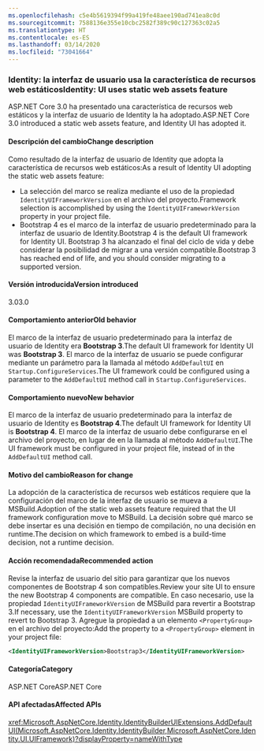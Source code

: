```yaml
---
ms.openlocfilehash: c5e4b5619394f99a419fe48aee190ad741ea8c0d
ms.sourcegitcommit: 7588136e355e10cbc2582f389c90c127363c02a5
ms.translationtype: HT
ms.contentlocale: es-ES
ms.lasthandoff: 03/14/2020
ms.locfileid: "73041664"
---
```

### <a name="identity-ui-uses-static-web-assets-feature"></a><span data-ttu-id="5c918-101">Identity: la interfaz de usuario usa la característica de recursos web estáticos</span><span class="sxs-lookup"><span data-stu-id="5c918-101">Identity: UI uses static web assets feature</span></span>

<span data-ttu-id="5c918-102">ASP.NET Core 3.0 ha presentado una característica de recursos web estáticos y la interfaz de usuario de Identity la ha adoptado.</span><span class="sxs-lookup"><span data-stu-id="5c918-102">ASP.NET Core 3.0 introduced a static web assets feature, and Identity UI has adopted it.</span></span>

#### <a name="change-description"></a><span data-ttu-id="5c918-103">Descripción del cambio</span><span class="sxs-lookup"><span data-stu-id="5c918-103">Change description</span></span>

<span data-ttu-id="5c918-104">Como resultado de la interfaz de usuario de Identity que adopta la característica de recursos web estáticos:</span><span class="sxs-lookup"><span data-stu-id="5c918-104">As a result of Identity UI adopting the static web assets feature:</span></span>

- <span data-ttu-id="5c918-105">La selección del marco se realiza mediante el uso de la propiedad `IdentityUIFrameworkVersion` en el archivo del proyecto.</span><span class="sxs-lookup"><span data-stu-id="5c918-105">Framework selection is accomplished by using the `IdentityUIFrameworkVersion` property in your project file.</span></span>
- <span data-ttu-id="5c918-106">Bootstrap 4 es el marco de la interfaz de usuario predeterminado para la interfaz de usuario de Identity.</span><span class="sxs-lookup"><span data-stu-id="5c918-106">Bootstrap 4 is the default UI framework for Identity UI.</span></span> <span data-ttu-id="5c918-107">Bootstrap 3 ha alcanzado el final del ciclo de vida y debe considerar la posibilidad de migrar a una versión compatible.</span><span class="sxs-lookup"><span data-stu-id="5c918-107">Bootstrap 3 has reached end of life, and you should consider migrating to a supported version.</span></span>

#### <a name="version-introduced"></a><span data-ttu-id="5c918-108">Versión introducida</span><span class="sxs-lookup"><span data-stu-id="5c918-108">Version introduced</span></span>

<span data-ttu-id="5c918-109">3.0</span><span class="sxs-lookup"><span data-stu-id="5c918-109">3.0</span></span>

#### <a name="old-behavior"></a><span data-ttu-id="5c918-110">Comportamiento anterior</span><span class="sxs-lookup"><span data-stu-id="5c918-110">Old behavior</span></span>

<span data-ttu-id="5c918-111">El marco de la interfaz de usuario predeterminado para la interfaz de usuario de Identity era **Bootstrap 3**.</span><span class="sxs-lookup"><span data-stu-id="5c918-111">The default UI framework for Identity UI was **Bootstrap 3**.</span></span> <span data-ttu-id="5c918-112">El marco de la interfaz de usuario se puede configurar mediante un parámetro para la llamada al método `AddDefaultUI` en `Startup.ConfigureServices`.</span><span class="sxs-lookup"><span data-stu-id="5c918-112">The UI framework could be configured using a parameter to the `AddDefaultUI` method call in `Startup.ConfigureServices`.</span></span>

#### <a name="new-behavior"></a><span data-ttu-id="5c918-113">Comportamiento nuevo</span><span class="sxs-lookup"><span data-stu-id="5c918-113">New behavior</span></span>

<span data-ttu-id="5c918-114">El marco de la interfaz de usuario predeterminado para la interfaz de usuario de Identity es **Bootstrap 4**.</span><span class="sxs-lookup"><span data-stu-id="5c918-114">The default UI framework for Identity UI is **Bootstrap 4**.</span></span> <span data-ttu-id="5c918-115">El marco de la interfaz de usuario debe configurarse en el archivo del proyecto, en lugar de en la llamada al método `AddDefaultUI`.</span><span class="sxs-lookup"><span data-stu-id="5c918-115">The UI framework must be configured in your project file, instead of in the `AddDefaultUI` method call.</span></span>

#### <a name="reason-for-change"></a><span data-ttu-id="5c918-116">Motivo del cambio</span><span class="sxs-lookup"><span data-stu-id="5c918-116">Reason for change</span></span>

<span data-ttu-id="5c918-117">La adopción de la característica de recursos web estáticos requiere que la configuración del marco de la interfaz de usuario se mueva a MSBuild.</span><span class="sxs-lookup"><span data-stu-id="5c918-117">Adoption of the static web assets feature required that the UI framework configuration move to MSBuild.</span></span> <span data-ttu-id="5c918-118">La decisión sobre qué marco se debe insertar es una decisión en tiempo de compilación, no una decisión en runtime.</span><span class="sxs-lookup"><span data-stu-id="5c918-118">The decision on which framework to embed is a build-time decision, not a runtime decision.</span></span>

#### <a name="recommended-action"></a><span data-ttu-id="5c918-119">Acción recomendada</span><span class="sxs-lookup"><span data-stu-id="5c918-119">Recommended action</span></span>

<span data-ttu-id="5c918-120">Revise la interfaz de usuario del sitio para garantizar que los nuevos componentes de Bootstrap 4 son compatibles.</span><span class="sxs-lookup"><span data-stu-id="5c918-120">Review your site UI to ensure the new Bootstrap 4 components are compatible.</span></span> <span data-ttu-id="5c918-121">En caso necesario, use la propiedad `IdentityUIFrameworkVersion` de MSBuild para revertir a Bootstrap 3.</span><span class="sxs-lookup"><span data-stu-id="5c918-121">If necessary, use the `IdentityUIFrameworkVersion` MSBuild property to revert to Bootstrap 3.</span></span> <span data-ttu-id="5c918-122">Agregue la propiedad a un elemento `<PropertyGroup>` en el archivo del proyecto:</span><span class="sxs-lookup"><span data-stu-id="5c918-122">Add the property to a `<PropertyGroup>` element in your project file:</span></span>

```xml
<IdentityUIFrameworkVersion>Bootstrap3</IdentityUIFrameworkVersion>
```

#### <a name="category"></a><span data-ttu-id="5c918-123">Categoría</span><span class="sxs-lookup"><span data-stu-id="5c918-123">Category</span></span>

<span data-ttu-id="5c918-124">ASP.NET Core</span><span class="sxs-lookup"><span data-stu-id="5c918-124">ASP.NET Core</span></span>

#### <a name="affected-apis"></a><span data-ttu-id="5c918-125">API afectadas</span><span class="sxs-lookup"><span data-stu-id="5c918-125">Affected APIs</span></span>

<xref:Microsoft.AspNetCore.Identity.IdentityBuilderUIExtensions.AddDefaultUI(Microsoft.AspNetCore.Identity.IdentityBuilder,Microsoft.AspNetCore.Identity.UI.UIFramework)?displayProperty=nameWithType>

<!-- 

#### Affected APIs

`M:Microsoft.AspNetCore.Identity.IdentityBuilderUIExtensions.AddDefaultUI(Microsoft.AspNetCore.Identity.IdentityBuilder,Microsoft.AspNetCore.Identity.UI.UIFramework)`

-->

